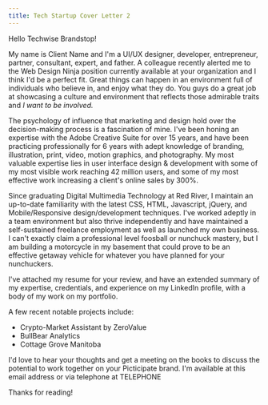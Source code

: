 ```yaml
---
title: Tech Startup Cover Letter 2
---
```


Hello Techwise Brandstop!

My name is Client Name and I'm a UI/UX designer, developer, entrepreneur, partner, consultant, expert, and father. A colleague recently alerted me to the Web Design Ninja position currently available at your organization and I think I'd be a perfect fit. Great things can happen in an environment full of individuals who believe in, and enjoy what they do. You guys do a great job at showcasing a culture and environment that reflects those admirable traits and *I want to be involved.*

The psychology of influence that marketing and design hold over the decision-making process is a fascination of mine. I've been honing an expertise with the Adobe Creative Suite for over 15 years, and have been practicing professionally for 6 years with adept knowledge of branding, illustration, print, video, motion graphics, and photography. My most valuable expertise lies in user interface design & development with some of my most visible work reaching 42 million users, and some of my most effective work increasing a client's online sales by 300%.

Since graduating Digital Multimedia Technology at Red River, I maintain an up-to-date familiarity with the latest CSS, HTML, Javascript, jQuery, and Mobile/Responsive design/development techniques. I've worked adeptly in a team environment but also thrive independently and have maintained a self-sustained freelance employment as well as launched my own business. I can't exactly claim a professional level foosball or nunchuck mastery, but I am building a motorcycle in my basement that could prove to be an effective getaway vehicle for whatever you have planned for your nunchuckers.

I've attached my resume for your review, and have an extended summary of my expertise, credentials, and experience on my LinkedIn profile, with a body of my work on my portfolio.

A few recent notable projects include:

* Crypto-Market Assistant by ZeroValue
* BullBear Analytics
* Cottage Grove Manitoba

I'd love to hear your thoughts and get a meeting on the books to discuss the potential to work together on your Picticipate brand. I'm available at this email address or via telephone at TELEPHONE

Thanks for reading!
